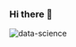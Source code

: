### Hi there 👋
![data-science](https://github.com/IncorrectPleaseTryAgain/IncorrectPleaseTryAgain/assets/99939034/50f63a8f-a37a-4e65-bc1f-aee7fa7f880e)

<!--
**IncorrectPleaseTryAgain/IncorrectPleaseTryAgain** is a ✨ _special_ ✨ repository because its `README.md` (this file) appears on your GitHub profile.

Here are some ideas to get you started:

- 🔭 I’m currently working on ...
- 🌱 I’m currently learning ...
- 👯 I’m looking to collaborate on ...
- 🤔 I’m looking for help with ...
- 💬 Ask me about ...
- 📫 How to reach me: ...
- 😄 Pronouns: ...
- ⚡ Fun fact: ...
-->
